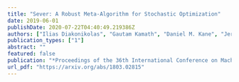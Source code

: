 ```yaml
---
title: "Sever: A Robust Meta-Algorithm for Stochastic Optimization"
date: 2019-06-01
publishDate: 2020-07-22T04:40:49.219386Z
authors: ["Ilias Diakonikolas", "Gautam Kamath", "Daniel M. Kane", "Jerry Li", "Jacob Steinhardt", "Alistair Stewart"]
publication_types: ["1"]
abstract: ""
featured: false
publication: "*Proceedings of the 36th International Conference on Machine Learning* (ICML 2019)"
url_pdf: "https://arxiv.org/abs/1803.02815"
---
```


